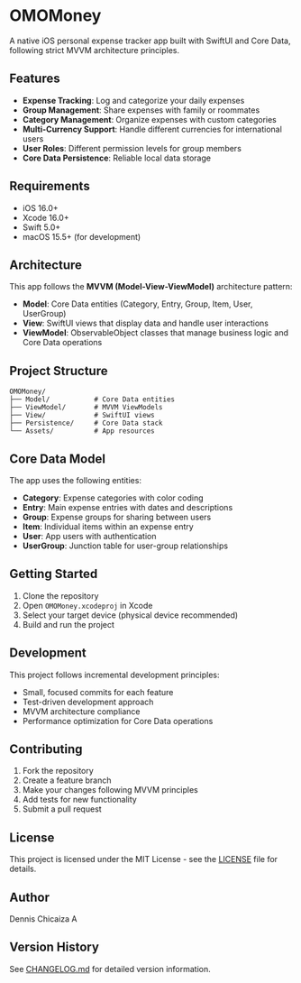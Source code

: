 # OMOMoney

A native iOS personal expense tracker app built with SwiftUI and Core Data, following strict MVVM architecture principles.

## Features

- **Expense Tracking**: Log and categorize your daily expenses
- **Group Management**: Share expenses with family or roommates
- **Category Management**: Organize expenses with custom categories
- **Multi-Currency Support**: Handle different currencies for international users
- **User Roles**: Different permission levels for group members
- **Core Data Persistence**: Reliable local data storage

## Requirements

- iOS 16.0+
- Xcode 16.0+
- Swift 5.0+
- macOS 15.5+ (for development)

## Architecture

This app follows the **MVVM (Model-View-ViewModel)** architecture pattern:

- **Model**: Core Data entities (Category, Entry, Group, Item, User, UserGroup)
- **View**: SwiftUI views that display data and handle user interactions
- **ViewModel**: ObservableObject classes that manage business logic and Core Data operations

## Project Structure

```
OMOMoney/
├── Model/           # Core Data entities
├── ViewModel/       # MVVM ViewModels
├── View/            # SwiftUI views
├── Persistence/     # Core Data stack
└── Assets/          # App resources
```

## Core Data Model

The app uses the following entities:

- **Category**: Expense categories with color coding
- **Entry**: Main expense entries with dates and descriptions
- **Group**: Expense groups for sharing between users
- **Item**: Individual items within an expense entry
- **User**: App users with authentication
- **UserGroup**: Junction table for user-group relationships

## Getting Started

1. Clone the repository
2. Open `OMOMoney.xcodeproj` in Xcode
3. Select your target device (physical device recommended)
4. Build and run the project

## Development

This project follows incremental development principles:

- Small, focused commits for each feature
- Test-driven development approach
- MVVM architecture compliance
- Performance optimization for Core Data operations

## Contributing

1. Fork the repository
2. Create a feature branch
3. Make your changes following MVVM principles
4. Add tests for new functionality
5. Submit a pull request

## License

This project is licensed under the MIT License - see the [LICENSE](LICENSE) file for details.

## Author

Dennis Chicaiza A

## Version History

See [CHANGELOG.md](CHANGELOG.md) for detailed version information.
